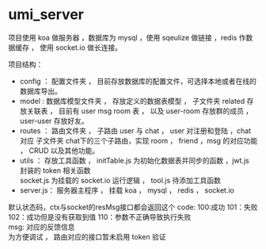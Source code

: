 # umi_server

项目使用 koa 做服务器 ，数据库为 mysql ，使用 sqeulize 做链接 ，redis 作数据缓存 ，
使用 socket.io 做长连接。  

项目结构：  

+ config ： 配置文件夹 ， 目前存放数据库的配置文件，可选择本地或者在线的数据库导出。  
+ model : 数据库模型文件夹  ， 存放定义的数据表模型 ， 子文件夹 related 存放关联表 ，
        目前有 user msg room 表 ， 以及 user-room 存放群的成员 ， user-user 存放好友。  
+ routes ： 路由文件夹 ， 子路由 user 与 chat ， user 对注册和登陆 ，chat 对应 子文件夹
              chat下的三个子路由，实现 room ， friend ，msg 的对应功能 ， CRUD 以及其他功能。
+ utils ： 存放工具函数 ， initTable.js 为初始化数据表并同步的函数 ，jwt.js 封装的 token 相关函数  
             socket.js 为挂载的 socket.io 运行逻辑 ， tool.js 待添加工具函数  
+ server.js： 服务器主程序 ， 挂载 koa ， mysql ， redis ， socket.io

默认状态码，ctx与socket的resMsg接口都会返回这个
    code: 100:成功 101：失败 102：成功但是没有获取到值 110：参数不正确导致执行失败  
    msg: 对应的反馈信息  
为方便调试 ， 路由对应的接口暂未启用 token 验证  
